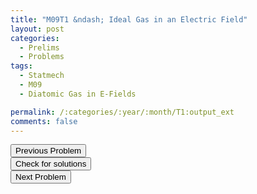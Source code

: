 ```yaml
---
title: "M09T1 &ndash; Ideal Gas in an Electric Field"
layout: post
categories:
  - Prelims
  - Problems
tags:
  - Statmech
  - M09
  - Diatomic Gas in E-Fields

permalink: /:categories/:year/:month/T1:output_ext
comments: false
---
```

<object data="2009M1T.pdf" type="application/pdf" width="100%" height="500"></object>

<div class='navbar'>
	<div float='left'><button onclick="window.location='Q3.html'" >Previous Problem</button></div>
	<div float='center'><button onclick="window.location='https://princetonprelim.com/prelim/23/'">Check for solutions</button></div>
	<div float='right'><button onclick="window.location='T2.html'" > Next Problem</button></div>
</div>
